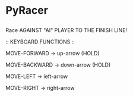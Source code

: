 <h1>

PyRacer

</h1>


<p>

Race AGAINST "AI" PLAYER TO THE FINISH LINE!

:: KEYBOARD FUNCTIONS ::

MOVE-FORWARD -> up-arrow (HOLD)

MOVE-BACKWARD -> down-arrow (HOLD)

MOVE-LEFT -> left-arrow

MOVE-RIGHT -> right-arrow

</p>